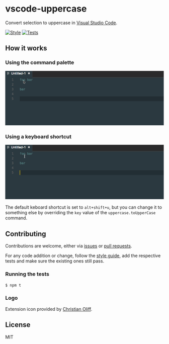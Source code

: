 # vscode-uppercase
Convert selection to uppercase in [Visual Studio Code](https://github.com/Microsoft/vscode).

[![Style](https://github.com/ruiquelhas/vscode-uppercase/actions/workflows/lint.yml/badge.svg)](https://github.com/ruiquelhas/vscode-uppercase/actions/workflows/lint.yml)
[![Tests](https://github.com/ruiquelhas/vscode-uppercase/actions/workflows/test.yml/badge.svg)](https://github.com/ruiquelhas/vscode-uppercase/actions/workflows/test.yml)

## How it works

### Using the command palette
![Command palette](static/palette.gif)

### Using a keyboard shortcut
![Keyboard shortcut](static/shortcut.gif)

The default keboard shortcut is set to `alt+shift+u`, but you can change it to something else by overriding the `key` value of the `uppercase.toUpperCase` command.

## Contributing
Contributions are welcome, either via [issues](https://github.com/ruiquelhas/vscode-uppercase/issues/new) or [pull requests](https://github.com/ruiquelhas/vscode-uppercase/compare).

For any code addition or change, follow the [style guide](http://standardjs.com/rules.html), add the respective tests and make sure the existing ones still pass.

### Running the tests

```sh
$ npm t
```

### Logo
Extension icon provided by [Christian Oliff](https://github.com/coliff).

## License
MIT
